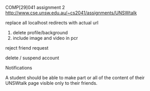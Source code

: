 COMP[29]041 assignment 2
http://www.cse.unsw.edu.au/~cs2041/assignments/UNSWtalk

replace all localhost redirects with actual url

1. delete profile/background
2. include image and video in pcr

reject friend request

delete / suspend account

Notifications

A student should be able to make part or all of the content of their UNSWtalk page visible only to their friends.
